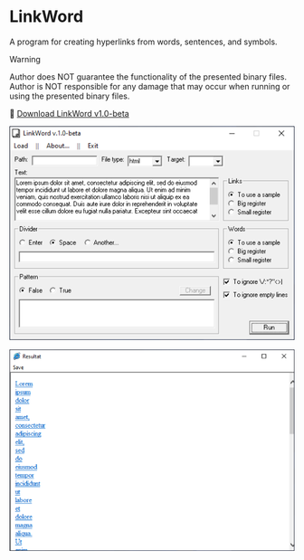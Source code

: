 # LinkWord

A program for creating hyperlinks from words, sentences, and symbols.

> [!WARNING]
> Author does NOT guarantee the functionality of the presented binary files.
> Author is NOT responsible for any damage that may occur when running or using the presented binary files.

:floppy_disk: [Download LinkWord v1.0-beta](linkword_v10-beta.exe)

![LinkWord](lw_main.png)

![LinkWord - Result](lw_result.png)

